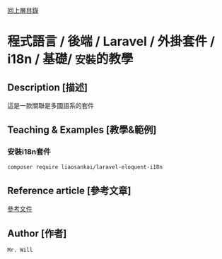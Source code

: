 [回上層目錄](../README.md)

# 程式語言 / 後端 / Laravel / 外掛套件 / i18n / 基礎/ `安裝`的教學

## **Description [描述]**
這是一款關聯是多國語系的套件

## **Teaching & Examples [教學&範例]**
### 安裝i18n套件
```bash
composer require liaosankai/laravel-eloquent-i18n
```

## **Reference article [參考文章]**
[參考文件](https://github.com/liaosankai/laravel-eloquent-i18n)

## **Author [作者]**
`Mr. Will`
